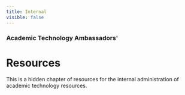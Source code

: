 ```yaml
---
title: Internal
visible: false
---
```



### Academic Technology Ambassadors'

# Resources

This is a hidden chapter of resources for the internal administration of academic technology resources.
